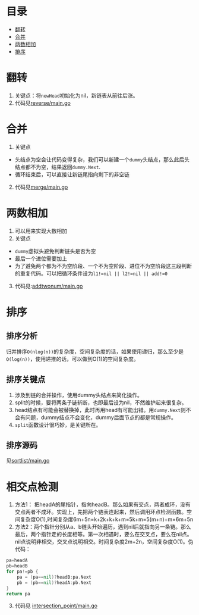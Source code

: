 
# 目录
- [翻转](#翻转)
- [合并](#合并)
- [两数相加](#两数相加)
- [排序](#排序)

# 翻转
1. 关键点：将`newHead`初始化为nil，新链表从前往后涨。
2. 代码见[reverse/main.go](reverse/main.go)

# 合并
1. 关键点
- 头结点为空会让代码变得复杂，我们可以新建一个`dummy`头结点，那么此后头结点都不为空，结果返回`dummy.Next`.
- 循环结束后，可以直接让新链尾指向剩下的非空链

2. 代码见[merge/main.go](merge/main.go)

# 两数相加
1. 可以用来实现大数相加
2. 关键点
- `dummy`虚拟头避免判断链头是否为空
- 最后一个进位需要加上
- 为了避免两个都为不为空阶段、一个不为空阶段、进位不为空阶段这三段判断的重复代码。可以把循环条件设为`l1!=nil || l2!=nil || add!=0`

3. 代码见:[addtwonum/main.go](addtwonum/main.go)

# 排序
## 排序分析
归并排序`O(nlog(n))`的复杂度，空间复杂度的话，如果使用递归，那么至少是`O(log(n))`，使用递推的话，可以做到O(1)的空间复杂度。

## 排序关键点
1. 涉及到链的合并操作，使用dummy头结点来简化操作。
2. split的时候，要将两条子链斩断，也即最后设为nil，不然维护起来很复杂。
3. head结点有可能会被替换掉，此时再用head有可能出错。用`dummy.Next`则不会有问题，dummy结点不会变化，dummy后面节点的都是常规操作。
4. `split`函数设计很巧妙，是关键所在。

## 排序源码
见[sortlist/main.go](sortlist/main.go)

# 相交点检测
1. 方法1： 把headA的尾指针，指向headB。那么如果有交点，两者成环，没有交点两者不成环。实现上，先把两个链表连起来，然后调用环点检测函数。空间复杂度O(1),时间复杂度6m+5n=k+2k+k+k+m=5k+m=5(m+n)+m=6m+5n
2. 方法2：两个指针分别从a、b链头开始遍历，遇到nil后就指向另一条链。那么最后，两个指针走的长度相等。第一次相遇时，要么在交叉点，要么在nil点。nil点说明非相交，交叉点说明相交。时间复杂度2m+2n，空间复杂度O(1)。伪代码：
```go
pa=headA
pb=headB
for pa!=pb {
    pa = (pa==nil)?headB:pa.Next
    pb = (pb==nil)?headA:pb.Next
}
return pa
```
3. 代码见 [intersection_point/main.go](intersection_point/main.go)